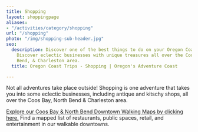 ```yaml
---
title: Shopping
layout: shoppingpage
aliases:
- "/activities/category/shopping"
url: "/shopping"
photo: "/img/shopping-sub-header.jpg"
seo:
  description: Discover one of the best things to do on your Oregon Coast trip - shopping!
    Discover eclectic businesses with unique treasures all over the Coos Bay, North
    Bend, & Charleston area.
  title: Oregon Coast Trips - Shopping | Oregon's Adventure Coast

---
```

Not all adventures take place outside! Shopping is one adventure that takes you into some eclectic businesses, including antique and kitschy shops, all over the Coos Bay, North Bend & Charleston area.

[Explore our Coos Bay & North Bend Downtown Walking Maps by clicking here.](/img/walking-map-cbnb.pdf) Find a mapped list of restaurants, public spaces, retail, and entertainment in our walkable downtowns.